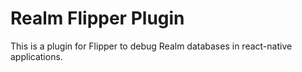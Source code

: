 # Realm Flipper Plugin
This is a plugin for Flipper to debug Realm databases in react-native applications.